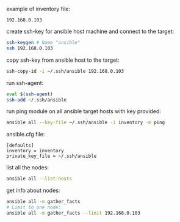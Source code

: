 example of inventory file:
```
192.168.0.103
```

create ssh-key for ansible host machine and connect to  the target:
```bash
ssh-keygen # Name "ansible"
ssh 192.168.0.103
```

copy ssh-key from ansible host to the target:
```bash
ssh-copy-id -i ~/.ssh/ansible 192.168.0.103
```

run ssh-agent:
```bash
eval $(ssh-agent)
ssh-add ~/.ssh/ansible
```

run ping module on all ansible target hosts with key provided:
```bash
ansible all --key-file ~/.ssh/ansible -i inventory -m ping
```

ansible.cfg file:
```
[defaults]
inventory = inventory
private_key_file = ~/.ssh/ansible
```

list all the nodes:
```bash
ansible all --list-hosts
```

get info about nodes:
```bash
ansible all -m gather_facts
# Limit to one node:
ansible all -m gather_facts --limit 192.168.0.103
```
